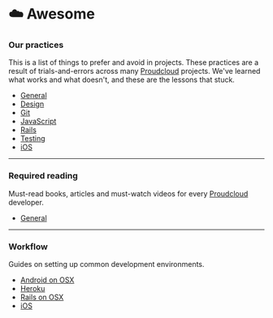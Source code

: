 # :cloud: Awesome

### Our practices
This is a list of things to prefer and avoid in projects. These practices are a result of trials-and-errors across many [Proudcloud] projects. We've learned what works and what doesn't, and these are the lessons that stuck.

- [General](practices/index.md)
- [Design](practices/design.md)
- [Git](practices/git.md)
- [JavaScript](practices/javascript.md)
- [Rails](practices/rails.md)
- [Testing](practices/testing.md)
- [iOS](practices/ios.md)

----

### Required reading
Must-read books, articles and must-watch videos for every [Proudcloud] developer.

- [General](readings/index.md)
  
----

### Workflow
Guides on setting up common development environments.

- [Android on OSX](workflow/android-osx.md)
- [Heroku](workflow/heroku.md)
- [Rails on OSX](workflow/rails-osx.md)
- [iOS](workflow/ios.md)


[Proudcloud]: http://proudcloud.net
